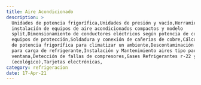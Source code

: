 ```yaml
---
title: Aire Acondicionado
description: >
  Unidades de potencia frigorífica,Unidades de presión y vacío,Herramientas para
  instalación de equipos de aire acondicionados compactos y modelo
  split,Dimensionamiento de conductores eléctricos según potencia de consumo y
  equipos de protección,Soldadura y conexión de cañerias de cobre,Cálculo básico
  de potencia frigorífica para climatizar un ambiente,Descontaminación por vacío
  para carga de refrigerante,Instalación y Mantenimiento aires tipo pared o
  ventana,Detección de fallas de compresores,Gases Refrigerantes r-22 y r-410
  (ecológico),Tarjetas electrónicas,
category: refrigeracion
date: 17-Apr-21
---
```

